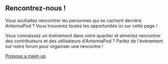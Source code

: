 ## Rencontrez-nous !

Vous souhaitez rencontrer les personnes qui se cachent derrière AntennaPod ? Vous
trouverez toutes les opportunités ici sur cette page !

Vous connaissez un événement dans votre quartier et aimeriez rencontrer des
contributeurs et des utilisateurs d'AntennaPod ? Parlez de l'événement sur notre
forum pour organiser une rencontre !

[Propose a meet-up](https://forum.antennapod.org)
